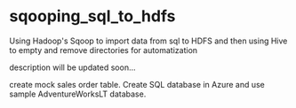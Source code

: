 # sqooping_sql_to_hdfs
Using Hadoop's Sqoop to import data from sql to HDFS and then using Hive to empty and remove directories for automatization

description will be updated soon...


create mock sales order table. Create SQL database in Azure and use sample AdventureWorksLT database.
